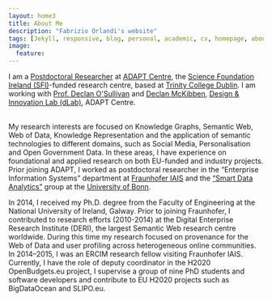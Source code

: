 ```yaml
---
layout: home3
title: About Me
description: "Fabrizio Orlandi's website"
tags: [Jekyll, responsive, blog, personal, academic, cv, homepage, about]
image:
  feature: 
---
```


I am a <a href="https://www.adaptcentre.ie/team-members/person-detail/fabrizio-orlandi">Postdoctoral Researcher</a> at <a href="https://www.adaptcentre.ie">ADAPT Centre</a>, the [Science Foundation Ireland (SFI)](http://www.sfi.ie/)-funded research centre, based at <a href="http://www.tcd.ie">Trinity College Dublin</a>. I am working with <a href="https://www.tcd.ie/research/profiles/?profile=osulldps">Prof. Declan O'Sullivan</a> and <a href="https://ie.linkedin.com/in/declanmckibben">Declan McKibben</a>, <a href="https://www.adaptcentre.ie/industry/design-and-innovation-lab">Design & Innovation Lab (dLab)</a>, ADAPT Centre. 

<br />
My research interests are focused on Knowledge Graphs, Semantic Web, Web of Data, Knowledge Representation and the application of semantic technologies to different domains, such as Social Media, Personalisation and Open Government Data. In these areas, I have experience on foundational and applied research on both EU-funded and industry projects.
<!---comments here--->

<br />
Prior joining ADAPT, I worked as postdoctoral researcher in the “Enterprise Information Systems” department at <a href="https://www.iais.fraunhofer.de/">Fraunhofer IAIS</a> and the <a href="http://sda.cs.uni-bonn.de/people/dr-fabrizio-orlandi/">“Smart Data Analytics”</a> group at the <a href="https://www.uni-bonn.de/">University of Bonn</a>. 

In 2014, I received my Ph.D. degree from the Faculty of Engineering at the National University of Ireland, Galway. Prior to joining Fraunhofer, I contributed to research efforts (2010-2014) at the Digital Enterprise Research Institute (DERI), the largest Semantic Web research centre worldwide. During this time my research focused on provenance for the Web of Data and user profiling across heterogeneous online communities. In 2014–2015, I was an ERCIM research fellow visiting Fraunhofer IAIS. Currently, I have the role of
deputy coordinator in the H2020 OpenBudgets.eu project, I supervise a group of nine PhD students and software developers and contribute to EU H2020 projects such as BigDataOcean and SLIPO.eu.
